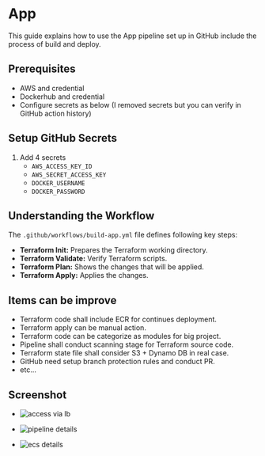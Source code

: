 # App

This guide explains how to use the App pipeline set up in GitHub include the process of build and deploy.

## Prerequisites

- AWS and credential
- Dockerhub and credential
- Configure secrets as below (I removed secrets but you can verify in GitHub action history)

## Setup GitHub Secrets

1. Add 4 secrets
   - `AWS_ACCESS_KEY_ID`
   - `AWS_SECRET_ACCESS_KEY`
   - `DOCKER_USERNAME`
   - `DOCKER_PASSWORD`

## Understanding the Workflow

The `.github/workflows/build-app.yml` file defines following key steps:

- **Terraform Init:** Prepares the Terraform working directory.
- **Terraform Validate:**  Verify Terraform scripts.
- **Terraform Plan:** Shows the changes that will be applied.
- **Terraform Apply:** Applies the changes.

## Items can be improve

- Terraform code shall include ECR for continues deployment.
- Terraform apply can be manual action.
- Terraform code can be categorize as modules for big project.
- Pipeline shall conduct scanning stage for Terraform source code.
- Terraform state file shall consider S3 + Dynamo DB in real case.
- GitHub need setup branch protection rules and conduct PR.
- etc...

## Screenshot
- ![access via lb](https://github.com/assessment10/IaC/assets/73170256/51ea168b-7a06-490d-9afa-8127a4462717)

- ![pipeline details](https://github.com/assessment10/IaC/assets/73170256/74f66130-1bc9-4c72-85d5-f0d1ab2bc16c)

- ![ecs details](https://github.com/assessment10/IaC/assets/73170256/ddfd595e-323b-4358-b080-c2179a5f9a72)

